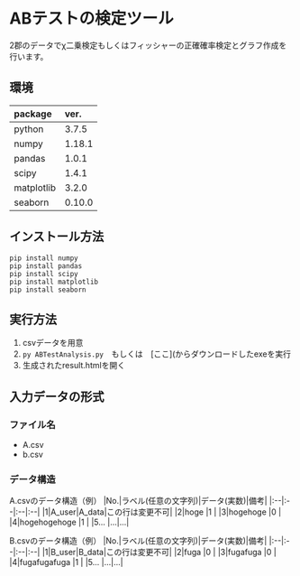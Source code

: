 # ABテストの検定ツール
2郡のデータでχ二乗検定もしくはフィッシャーの正確確率検定とグラフ作成を行います。

## 環境
|package|ver.|
|:--|:--|
|python |3.7.5 |
|numpy |1.18.1 |
|pandas |1.0.1 |
|scipy |1.4.1 |
|matplotlib |3.2.0 |
|seaborn |0.10.0 |

## インストール方法
```
pip install numpy
pip install pandas
pip install scipy
pip install matplotlib
pip install seaborn
```

## 実行方法
1. csvデータを用意
2. `py ABTestAnalysis.py`　もしくは　[ここ](からダウンロードしたexeを実行
3. 生成されたresult.htmlを開く

## 入力データの形式
### ファイル名
- A.csv
- b.csv

### データ構造
A.csvのデータ構造（例）
|No.|ラベル(任意の文字列)|データ(実数)|備考|
|:--|:--|:--|:--|
|1|A_user|A_data|この行は変更不可|
|2|hoge |1 |
|3|hogehoge |0 |
|4|hogehogehoge |1 |
|5... |...|...|

B.csvのデータ構造（例）
|No.|ラベル(任意の文字列)|データ(実数)|備考|
|:--|:--|:--|:--|
|1|B_user|B_data|この行は変更不可|
|2|fuga |0 |
|3|fugafuga |0 |
|4|fugafugafuga |1 |
|5... |...|...|